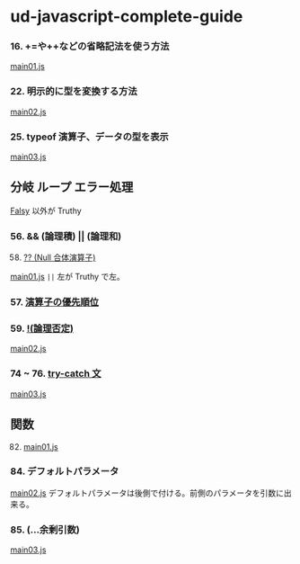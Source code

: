 # ud-javascript-complete-guide


### 16. +=や++などの省略記法を使う方法

[main01.js](basic/main01.js)

### 22. 明示的に型を変換する方法

[main02.js](basic/main02.js)

### 25. typeof 演算子、データの型を表示

[main03.js](basic/main03.js)

## 分岐 ループ エラー処理

[Falsy](https://developer.mozilla.org/ja/docs/Glossary/Falsy) 以外が Truthy

### 56. && (論理積) || (論理和)
58. [?? (Null 合体演算子)](https://developer.mozilla.org/ja/docs/Web/JavaScript/Reference/Operators/Nullish_coalescing)

[main01.js](if-loop-error/main01.js) `||` 左が Truthy で左。

### 57. [演算子の優先順位](https://developer.mozilla.org/ja/docs/Web/JavaScript/Reference/Operators/Operator_precedence)

### 59. [!(論理否定)](https://developer.mozilla.org/ja/docs/Web/JavaScript/Reference/Operators/Logical_NOT)

[main02.js](if-loop-error/main02.js)

### 74 ~ 76. [try-catch 文](https://developer.mozilla.org/ja/docs/Web/JavaScript/Reference/Statements/try...catch)

[main03.js](if-loop-error/main03.js)

## 関数

82. [main01.js](function/main01.js)


### 84. デフォルトパラメータ

[main02.js](function/main02.js) デフォルトパラメータは後側で付ける。前側のパラメータを引数に出来る。

### 85. (...余剰引数)

[main03.js](function/main03.js)



